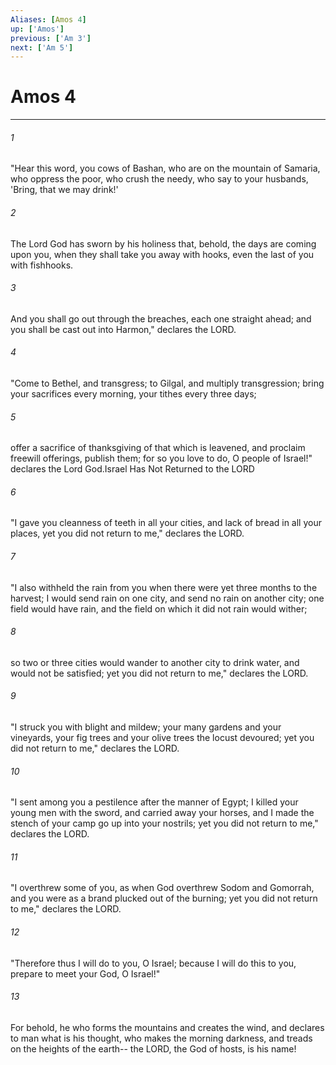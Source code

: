 ```yaml
---
Aliases: [Amos 4]
up: ['Amos']
previous: ['Am 3']
next: ['Am 5']
---
```

# Amos 4
***



###### 1 
"Hear this word, you cows of Bashan, who are on the mountain of Samaria, who oppress the poor, who crush the needy, who say to your husbands, 'Bring, that we may drink!' 

###### 2 
The Lord God has sworn by his holiness that, behold, the days are coming upon you, when they shall take you away with hooks, even the last of you with fishhooks. 

###### 3 
And you shall go out through the breaches, each one straight ahead; and you shall be cast out into Harmon," declares the LORD. 

###### 4 
"Come to Bethel, and transgress; to Gilgal, and multiply transgression; bring your sacrifices every morning, your tithes every three days; 

###### 5 
offer a sacrifice of thanksgiving of that which is leavened, and proclaim freewill offerings, publish them; for so you love to do, O people of Israel!" declares the Lord God.Israel Has Not Returned to the LORD 

###### 6 
"I gave you cleanness of teeth in all your cities, and lack of bread in all your places, yet you did not return to me," declares the LORD. 

###### 7 
"I also withheld the rain from you when there were yet three months to the harvest; I would send rain on one city, and send no rain on another city; one field would have rain, and the field on which it did not rain would wither; 

###### 8 
so two or three cities would wander to another city to drink water, and would not be satisfied; yet you did not return to me," declares the LORD. 

###### 9 
"I struck you with blight and mildew; your many gardens and your vineyards, your fig trees and your olive trees the locust devoured; yet you did not return to me," declares the LORD. 

###### 10 
"I sent among you a pestilence after the manner of Egypt; I killed your young men with the sword, and carried away your horses, and I made the stench of your camp go up into your nostrils; yet you did not return to me," declares the LORD. 

###### 11 
"I overthrew some of you, as when God overthrew Sodom and Gomorrah, and you were as a brand plucked out of the burning; yet you did not return to me," declares the LORD. 

###### 12 
"Therefore thus I will do to you, O Israel; because I will do this to you, prepare to meet your God, O Israel!" 

###### 13 
For behold, he who forms the mountains and creates the wind, and declares to man what is his thought, who makes the morning darkness, and treads on the heights of the earth-- the LORD, the God of hosts, is his name!
